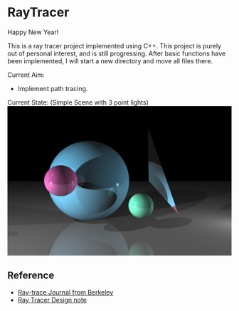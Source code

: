 # RayTracer

Happy New Year!

This is a ray tracer project implemented using C++. This project is purely out of personal interest, and is still progressing. After basic functions have been implemented, I will start a new directory and move all files there.

Current Aim:
* Implement path tracing.

Current State:
(Simple Scene with 3 point lights)
![Simple Scene with 3 point lights](image.jpg)


## Reference

* [Ray-trace Journal from Berkeley](http://inst.eecs.berkeley.edu/~cs184/fa09/raytrace_journal.php)
* [Ray Tracer Design note](http://inst.eecs.berkeley.edu/~cs184/fa09/resources/raytracing.htm)
